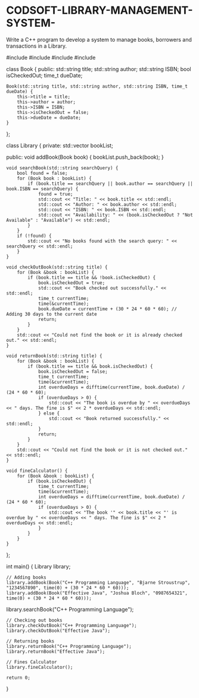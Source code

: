 # CODSOFT-LIBRARY-MANAGEMENT-SYSTEM-
Write a C++ program to develop a system to manage books, borrowers and transactions in a Library.

#include <iostream>
#include <string>
#include <vector>
#include <ctime>

class Book {
public:
    std::string title;
    std::string author;
    std::string ISBN;
    bool isCheckedOut;
    time_t dueDate;

    Book(std::string title, std::string author, std::string ISBN, time_t dueDate) {
        this->title = title;
        this->author = author;
        this->ISBN = ISBN;
        this->isCheckedOut = false;
        this->dueDate = dueDate;
    }
};

class Library {
private:
    std::vector<Book> bookList;

public:
    void addBook(Book book) {
        bookList.push_back(book);
    }

    void searchBook(std::string searchQuery) {
        bool found = false;
        for (Book book : bookList) {
            if (book.title == searchQuery || book.author == searchQuery || book.ISBN == searchQuery) {
                found = true;
                std::cout << "Title: " << book.title << std::endl;
                std::cout << "Author: " << book.author << std::endl;
                std::cout << "ISBN: " << book.ISBN << std::endl;
                std::cout << "Availability: " << (book.isCheckedOut ? "Not Available" : "Available") << std::endl;
            }
        }
        if (!found) {
            std::cout << "No books found with the search query: " << searchQuery << std::endl;
        }
    }

    void checkOutBook(std::string title) {
        for (Book &book : bookList) {
            if (book.title == title && !book.isCheckedOut) {
                book.isCheckedOut = true;
                std::cout << "Book checked out successfully." << std::endl;
                time_t currentTime;
                time(&currentTime);
                book.dueDate = currentTime + (30 * 24 * 60 * 60); // Adding 30 days to the current date
                return;
            }
        }
        std::cout << "Could not find the book or it is already checked out." << std::endl;
    }

    void returnBook(std::string title) {
        for (Book &book : bookList) {
            if (book.title == title && book.isCheckedOut) {
                book.isCheckedOut = false;
                time_t currentTime;
                time(&currentTime);
                int overdueDays = difftime(currentTime, book.dueDate) / (24 * 60 * 60);
                if (overdueDays > 0) {
                    std::cout << "The book is overdue by " << overdueDays << " days. The fine is $" << 2 * overdueDays << std::endl;
                } else {
                    std::cout << "Book returned successfully." << std::endl;
                }
                return;
            }
        }
        std::cout << "Could not find the book or it is not checked out." << std::endl;
    }

    void fineCalculator() {
        for (Book &book : bookList) {
            if (book.isCheckedOut) {
                time_t currentTime;
                time(&currentTime);
                int overdueDays = difftime(currentTime, book.dueDate) / (24 * 60 * 60);
                if (overdueDays > 0) {
                    std::cout << "The book '" << book.title << "' is overdue by " << overdueDays << " days. The fine is $" << 2 * overdueDays << std::endl;
                }
            }
        }
    }
};

int main() {
    Library library;

    // Adding books
    library.addBook(Book("C++ Programming Language", "Bjarne Stroustrup", "1234567890", time(0) + (30 * 24 * 60 * 60)));
    library.addBook(Book("Effective Java", "Joshua Bloch", "0987654321", time(0) + (30 * 24 * 60 * 60)));

 library.searchBook("C++ Programming Language");
    

    // Checking out books
    library.checkOutBook("C++ Programming Language");
    library.checkOutBook("Effective Java");

    // Returning books
    library.returnBook("C++ Programming Language");
    library.returnBook("Effective Java");

    // Fines Calculator
    library.fineCalculator();

    return 0;
}
